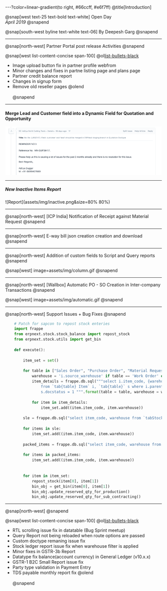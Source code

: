 ---?color=linear-gradient(to right, #66ccff, #e6f7ff)
@title[Introduction]

@snap[west text-25 text-bold text-white]
Open Day<br>*April 2019*
@snapend

@snap[south-west byline text-white text-06]
By Deepesh Garg
@snapend

---
@snap[north-west]
Partner Portal post release Activities
@snapend

@snap[west list-content-concise span-100]
@ol[list-bullets-black](false)
- Image upload button fix in partner profile webfrom
- Minor changes and fixes in partne listing page and plans page
- Partner credit balance report
- Changes in signup form
- Remove old reseller pages
@olend
<br><br>
@snapend

---
#### Merge Lead and Customer field into a Dynamic Field for Quotation and Opportunity

![RIGPL](assets/img/rigpl.png)

---

##### New Inactive Items Report

![Report](assets/img/inactive.png&size=80% 80%)

---

@snap[north-west]
[ICP India] Notification of Receipt against Material Request
@snapend


---

@snap[north-west]
E-way bill json creation creation and download
@snapend



---

@snap[north-west]
Addition of custom fields to Script and Query reports
@snapend

@snap[west]
image=assets/img/column.gif
@snapend

---

@snap[north-west]
[Wallbox] Automatic PO - SO Creation in Inter-company Transactions
@snapend

@snap[west]
image=assets/img/automatic.gif
@snapend

---

@snap[north-west]
Support Issues + Bug Fixes
@snapend

```python
	# Patch for sapcon to repost stock enteries
	import frappe
	from erpnext.stock.stock_balance import repost_stock
	from erpnext.stock.utils import get_bin

	def execute():

		item_set = set()

		for table in ["Sales Order", "Purchase Order", "Material Request", "Work Order"]:
			warehouse = 'i.source_warehouse' if table == 'Work Order' else 'i.warehouse'
			item_details = frappe.db.sql("""select i.item_code, {warehouse} as warehouse
				from `tab{table} Item` i, `tab{table}` s where i.parent = s.name and
				s.docstatus = 1 """.format(table = table, warehouse = warehouse), as_dict=1)

			for item in item_details:
				item_set.add((item.item_code, item.warehouse))

		sle = frappe.db.sql("select item_code, warehouse from `tabStock Ledger Entry` where docstatus = 1", as_dict=1)

		for items in sle:
			item_set.add((item.item_code, item.warehouse))

		packed_items = frappe.db.sql("select item_code, warehouse from `tabPacked Item` ", as_dict=1)

		for items in packed_items:
			item_set.add((item.item_code, item.warehouse))


		for item in item_set:
			repost_stock(item[0], item[1])
			bin_obj = get_bin(item[0], item[1])
			bin_obj.update_reserved_qty_for_production()
			bin_obj.update_reserved_qty_for_sub_contracting()
```

---
@snap[north-west]
@snapend

@snap[west list-content-concise span-100]
@ol[list-bullets-black](false)
- RTL scrolling issue fix in datatable (Bug Sprint meetup)
- Query Report not being reloaded when route options are passed
- Custom doctype remaning issue fix
- Stock ledger report issue fix when warehouse filter is applied
- Minor fixes in GSTR-3b Report
- Datatype fix balance(account currency) in General Ledger (v10.x.x)
- GSTR-1 B2C Small Report issue fix
- Party type validation in Payment Entry
- TDS payable monthly report fix
@olend
<br><br>
@snapend






